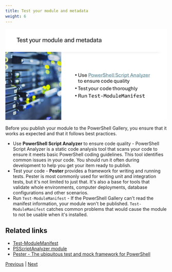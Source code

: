 ```yaml
---
title: Test your module and metadata
weight: 6
---
```


![Test your module and metadata][06]

Before you publish your module to the PowerShell Gallery, you ensure that it works as expected and
that it follows best practices.

- Use **PowerShell Script Analyzer** to ensure code quality - PowerShell Script Analyzer is a static
  code analysis tool that scans your code to ensure it meets basic PowerShell coding guidelines.
  This tool identifies common issues in your code. You should run it often during development to
  help you get your item ready to publish.
- Test your code - **Pester** provides a framework for writing and running tests. Pester is most
  commonly used for writing unit and integration tests, but it's not limited to just that. It's also
  a base for tools that validate whole environments, computer deployments, database configurations
  and other scenarios.
- Run `Test-ModuleManifest` - If the PowerShell Gallery can't read the manifest information, your
  module won't be published. `Test-ModuleManifest` catches common problems that would cause the
  module to not be usable when it's installed.

## Related links

- [Test-ModuleManifest][03]
- [PSScriptAnalyzer module][04]
- [Pester - The ubiquitous test and mock framework for PowerShell][05]

[Previous][01] | [Next][02]

<!-- link references -->
[01]: ../slide5
[02]: ../slide7
[03]: https://learn.microsoft.com/powershell/module/microsoft.powershell.core/test-modulemanifest
[04]: https://learn.microsoft.com/powershell/utility-modules/psscriptanalyzer/overview
[05]: https://pester.dev/
[06]: slide6.png
